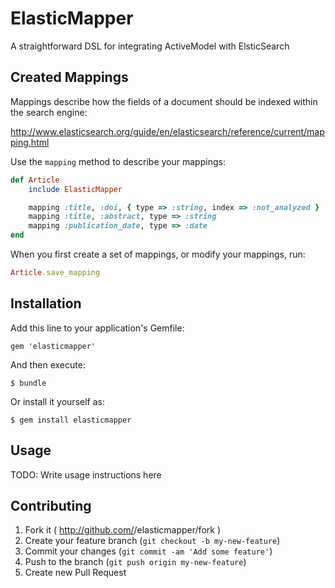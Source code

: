 ElasticMapper
=============

A straightforward DSL for integrating ActiveModel with ElsticSearch

Created Mappings
----------------

Mappings describe how the fields of a document should be indexed within the search engine:

http://www.elasticsearch.org/guide/en/elasticsearch/reference/current/mapping.html

Use the `mapping` method to describe your mappings:

```ruby
def Article
	include ElasticMapper

	mapping :title, :doi, { type => :string, index => :not_analyzed }
	mapping :title, :abstract, type => :string
	mapping :publication_date, type => :date
end
```

When you first create a set of mappings, or modify your mappings, run:

```ruby
Article.save_mapping
```

## Installation

Add this line to your application's Gemfile:

    gem 'elasticmapper'

And then execute:

    $ bundle

Or install it yourself as:

    $ gem install elasticmapper

## Usage

TODO: Write usage instructions here

## Contributing

1. Fork it ( http://github.com/<my-github-username>/elasticmapper/fork )
2. Create your feature branch (`git checkout -b my-new-feature`)
3. Commit your changes (`git commit -am 'Add some feature'`)
4. Push to the branch (`git push origin my-new-feature`)
5. Create new Pull Request
